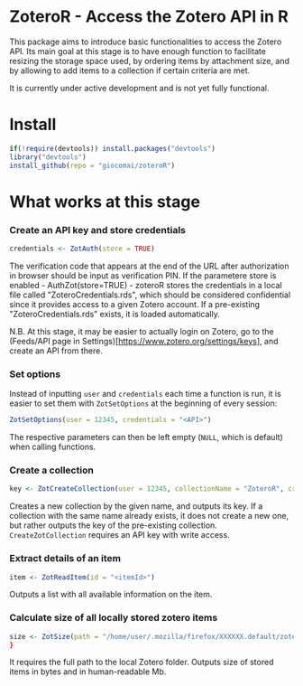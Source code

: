 
<!-- README.md is generated from README.Rmd. Please edit that file -->
ZoteroR - Access the Zotero API in R
====================================

This package aims to introduce basic functionalities to access the Zotero API. Its main goal at this stage is to have enough function to facilitate resizing the storage space used, by ordering items by attachment size, and by allowing to add items to a collection if certain criteria are met.

It is currently under active development and is not yet fully functional.

Install
=======

``` r
if(!require(devtools)) install.packages("devtools")
library("devtools")
install_github(repo = "giocomai/zoteroR")
```

What works at this stage
========================

### Create an API key and store credentials

``` r
credentials <- ZotAuth(store = TRUE)
```

The verification code that appears at the end of the URL after authorization in browser should be input as verification PIN. If the parametere store is enabled - AuthZot(store=TRUE) - zoteroR stores the credentials in a local file called "ZoteroCredentials.rds", which should be considered confidential since it provides access to a given Zotero account. If a pre-existing "ZoteroCredentials.rds" exists, it is loaded automatically.

N.B. At this stage, it may be easier to actually login on Zotero, go to the (Feeds/API page in Settings)\[<https://www.zotero.org/settings/keys>\], and create an API from there.

### Set options

Instead of inputting `user` and `credentials` each time a function is run, it is easier to set them with `ZotSetOptions` at the beginning of every session:

``` r
ZotSetOptions(user = 12345, credentials = "<API>")
```

The respective parameters can then be left empty (`NULL`, which is default) when calling functions.

### Create a collection

``` r
key <- ZotCreateCollection(user = 12345, collectionName = "ZoteroR", credentials = "<API>")
```

Creates a new collection by the given name, and outputs its key. If a collection with the same name already exists, it does not create a new one, but rather outputs the key of the pre-existing collection. `CreateZotCollection` requires an API key with write access.

### Extract details of an item

``` r
item <- ZotReadItem(id = "<itemId>")
```

Outputs a list with all available information on the item.

### Calculate size of all locally stored zotero items

``` r
size <- ZotSize(path = "/home/user/.mozilla/firefox/XXXXXX.default/zotero/storage")
}
```

It requires the full path to the local Zotero folder. Outputs size of stored items in bytes and in human-readable Mb.
